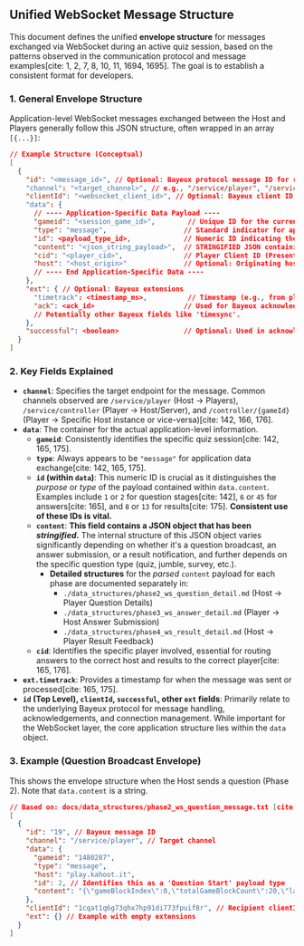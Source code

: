 ## Unified WebSocket Message Structure

This document defines the unified **envelope structure** for messages exchanged via WebSocket during an active quiz session, based on the patterns observed in the communication protocol and message examples[cite: 1, 2, 7, 8, 10, 11, 1694, 1695]. The goal is to establish a consistent format for developers.

### 1. General Envelope Structure

Application-level WebSocket messages exchanged between the Host and Players generally follow this JSON structure, often wrapped in an array `[{...}]`:

```json
// Example Structure (Conceptual)
[
  {
    "id": "<message_id>", // Optional: Bayeux protocol message ID for request/response linking.
    "channel": "<target_channel>", // e.g., "/service/player", "/service/controller", "/controller/{gameid}" [cite: 142, 166, 176]
    "clientId": "<websocket_client_id>", // Optional: Bayeux client ID, often recipient's ID. [cite: 142]
    "data": {
      // ---- Application-Specific Data Payload ----
      "gameid": "<session_game_id>",        // Unique ID for the current game session. [cite: 142, 165, 175]
      "type": "message",                   // Standard indicator for application data messages. [cite: 142, 165, 175]
      "id": <payload_type_id>,             // Numeric ID indicating the *type* of content within the 'content' field (e.g., 2=QuestionStart, 6/45=Answer, 8=Result, 13=FinalResult). [cite: 142, 165, 175]
      "content": "<json_string_payload>",  // STRINGIFIED JSON containing the specific event data (question, answer, result). **Details vary - see below.** [cite: 142, 165, 175]
      "cid": "<player_cid>",               // Player Client ID (Present when Player -> Host, or Host -> Specific Player). [cite: 165, 176]
      "host": "<host_origin>"              // Optional: Originating host identifier (e.g., "play.kahoot.it"). [cite: 142, 175]
      // ---- End Application-Specific Data ----
    },
    "ext": { // Optional: Bayeux extensions
      "timetrack": <timestamp_ms>,          // Timestamp (e.g., from player submission or host broadcast). [cite: 165, 175]
      "ack": <ack_id>                      // Used for Bayeux acknowledgements.
      // Potentially other Bayeux fields like 'timesync'.
    },
    "successful": <boolean>                // Optional: Used in acknowledgement messages (e.g., Server -> Client).
  }
]
```

### 2. Key Fields Explained

- **`channel`**: Specifies the target endpoint for the message. Common channels observed are `/service/player` (Host -> Players), `/service/controller` (Player -> Host/Server), and `/controller/{gameId}` (Player -> Specific Host instance or vice-versa)[cite: 142, 166, 176].
- **`data`**: The container for the actual application-level information.
  - **`gameid`**: Consistently identifies the specific quiz session[cite: 142, 165, 175].
  - **`type`**: Always appears to be `"message"` for application data exchange[cite: 142, 165, 175].
  - **`id` (within `data`)**: This numeric ID is crucial as it distinguishes the _purpose_ or _type_ of the payload contained within `data.content`. Examples include `1` or `2` for question stages[cite: 142], `6` or `45` for answers[cite: 165], and `8` or `13` for results[cite: 175]. **Consistent use of these IDs is vital.**
  - **`content`**: **This field contains a JSON object that has been _stringified_.** The internal structure of this JSON object varies significantly depending on whether it's a question broadcast, an answer submission, or a result notification, and further depends on the specific question type (quiz, jumble, survey, etc.).
    - **Detailed structures** for the _parsed_ `content` payload for each phase are documented separately in:
      - `./data_structures/phase2_ws_question_detail.md` (Host -> Player Question Details)
      - `./data_structures/phase3_ws_answer_detail.md` (Player -> Host Answer Submission)
      - `./data_structures/phase4_ws_result_detail.md` (Host -> Player Result Feedback)
  - **`cid`**: Identifies the specific player involved, essential for routing answers to the correct host and results to the correct player[cite: 165, 176].
- **`ext.timetrack`**: Provides a timestamp for when the message was sent or processed[cite: 165, 175].
- **`id` (Top Level), `clientId`, `successful`, other `ext` fields**: Primarily relate to the underlying Bayeux protocol for message handling, acknowledgements, and connection management. While important for the WebSocket layer, the core application structure lies within the `data` object.

### 3. Example (Question Broadcast Envelope)

This shows the envelope structure when the Host sends a question (Phase 2). Note that `data.content` is a string.

```json
// Based on: docs/data_structures/phase2_ws_question_message.txt [cite: 10, 11]
[
  {
    "id": "19", // Bayeux message ID
    "channel": "/service/player", // Target channel
    "data": {
      "gameid": "1480287",
      "type": "message",
      "host": "play.kahoot.it",
      "id": 2, // Identifies this as a 'Question Start' payload type
      "content": "{\"gameBlockIndex\":0,\"totalGameBlockCount\":20,\"layout\":\"CLASSIC\",\"title\":\"Find the flag of <b>Switzerland.</b>\",\"video\":{...},\"image\":\"...\",\"media\":[],\"type\":\"quiz\",\"timeRemaining\":19998,\"timeAvailable\":20000,\"choices\":[{\"image\":{...}},{...},{...},{...}]}" // STRINGIFIED JSON
    },
    "clientId": "1cqat1q6g73qhx7hp91di773fpuif8r", // Recipient clientId
    "ext": {} // Example with empty extensions
  }
]
```
